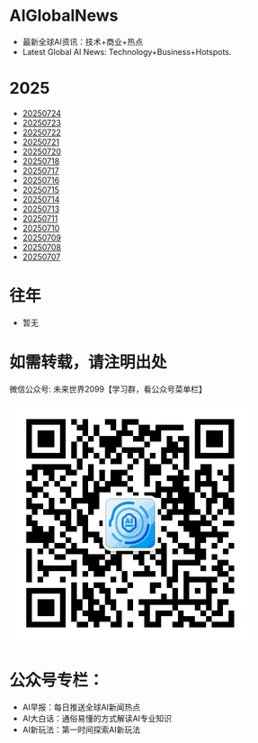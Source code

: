 # AIGlobalNews

- 最新全球AI资讯：技术+商业+热点
- Latest Global AI News: Technology+Business+Hotspots.

# 2025

- [20250724](CN/2025/202507/20250724.md)
- [20250723](CN/2025/202507/20250723.md)
- [20250722](CN/2025/202507/20250722.md)
- [20250721](CN/2025/202507/20250721.md)
- [20250720](CN/2025/202507/20250720.md)
- [20250718](CN/2025/202507/20250718.md)
- [20250717](CN/2025/202507/20250717.md)
- [20250716](CN/2025/202507/20250716.md)
- [20250715](CN/2025/202507/20250715.md)
- [20250714](CN/2025/202507/20250714.md)
- [20250713](CN/2025/202507/20250713.md)
- [20250711](CN/2025/202507/20250711.md)
- [20250710](CN/2025/202507/20250710.md)
- [20250709](CN/2025/202507/20250709.md)
- [20250708](CN/2025/202507/20250708.md)
- [20250707](CN/2025/202507/20250707.md)

# 往年

- 暂无

# 如需转载，请注明出处

微信公众号: 未来世界2099【学习群，看公众号菜单栏】

![微信公众号: 未来世界2099](asset/QRCode.jpg)

# 公众号专栏：

- AI早报：每日推送全球AI新闻热点
- AI大白话：通俗易懂的方式解读AI专业知识
- AI新玩法：第一时间探索AI新玩法


